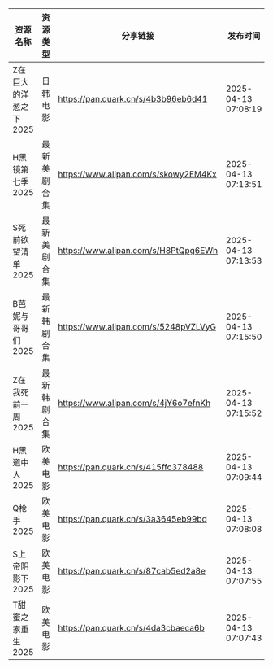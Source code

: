 | 资源名称          | 资源类型   | 分享链接                                 | 发布时间                |
| ------------- | ------ | ------------------------------------ | ------------------- |
| Z在巨大的洋葱之下2025 | 日韩电影   | https://pan.quark.cn/s/4b3b96eb6d41  | 2025-04-13 07:08:19 |
| H黑镜第七季2025    | 最新美剧合集 | https://www.alipan.com/s/skowy2EM4Kx | 2025-04-13 07:13:51 |
| S死前欲望清单2025   | 最新美剧合集 | https://www.alipan.com/s/H8PtQpg6EWh | 2025-04-13 07:13:53 |
| B芭妮与哥哥们2025   | 最新韩剧合集 | https://www.alipan.com/s/5248pVZLVyG | 2025-04-13 07:15:50 |
| Z在我死前一周2025   | 最新韩剧合集 | https://www.alipan.com/s/4jY6o7efnKh | 2025-04-13 07:15:52 |
| H黑道中人2025     | 欧美电影   | https://pan.quark.cn/s/415ffc378488  | 2025-04-13 07:09:44 |
| Q枪手2025       | 欧美电影   | https://pan.quark.cn/s/3a3645eb99bd  | 2025-04-13 07:08:08 |
| S上帝阴影下2025    | 欧美电影   | https://pan.quark.cn/s/87cab5ed2a8e  | 2025-04-13 07:07:55 |
| T甜蜜之家重生2025   | 欧美电影   | https://pan.quark.cn/s/4da3cbaeca6b  | 2025-04-13 07:07:43 |
